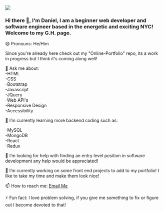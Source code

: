 <img src="https://static5.depositphotos.com/1027309/527/v/950/depositphotos_5272778-stock-illustration-skyline-new-york.jpg"/>

### Hi there 👋, I'm Daniel, I am a beginner web developer and software engineer based in the energetic and exciting NYC! Welcome to my G.H. page.<br>
😄 Pronouns: He/Him

Since you're already here check out my "Online-Portfolio" repo, its a work in progress but I think it's coming along well!

💬 Ask me about:<br>
-HTML<br>
-CSS<br>
-Bootstrap<br>
-Javascript<br>
-JQuery<br>
-Web API's<br>
-Responsive Design<br>
-Accessibility<br>

🌱 I’m currently learning more backend coding such as:

-MySQL<br>
-MongoDB<br>
-React<br>
-Redux<br>

🤔 I’m looking for help with finding an entry level position in software development any help would be appreciated!

🔭 I’m currently working on some front end projects to add to my portfolio! I like to take my time and make them look nice!<br>

📫 How to reach me: [Email Me](mailto:danieljuarez@mail.com) <br>

⚡ Fun fact: I love problem solving, if you give me something to fix or figure out I become devoted to that!

<!--
**Danno26/Danno26** is a ✨ _special_ ✨ repository because its `README.md` (this file) appears on your GitHub profile.

Here are some ideas to get you started:

-  ...
-  ...
- 👯 I’m looking to collaborate on ...
- 
-  ...
-  ...
- 
-  ...
-->
